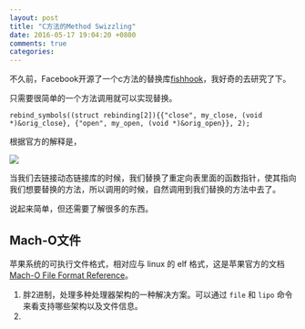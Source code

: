 ```yaml
---
layout: post
title: "C方法的Method Swizzling"
date: 2016-05-17 19:04:20 +0800
comments: true
categories: 
---
```


不久前，Facebook开源了一个c方法的替换库[fishhook](https://github.com/facebook/fishhook)，我好奇的去研究了下。

<!--more-->

只需要很简单的一个方法调用就可以实现替换。

```objc
rebind_symbols((struct rebinding[2]){{"close", my_close, (void *)&orig_close}, {"open", my_open, (void *)&orig_open}}, 2);
```

根据官方的解释是，

![](https://camo.githubusercontent.com/18243516844d12b1bd158ce3687635d6e48d2e2e/687474703a2f2f692e696d6775722e636f6d2f4856587148437a2e706e67)

当我们去链接动态链接库的时候，我们替换了重定向表里面的函数指针，使其指向我们想要替换的方法，所以调用的时候，自然调用到我们替换的方法中去了。

说起来简单，但还需要了解很多的东西。

## Mach-O文件

苹果系统的可执行文件格式，相对应与 linux 的 elf 格式，这是苹果官方的文档[Mach-O File Format Reference](http://developer.apple.com/documentation/DeveloperTools/Conceptual/MachORuntime/index.html)。

1. 胖2进制，处理多种处理器架构的一种解决方案。可以通过 `file` 和 `lipo` 命令来看支持哪些架构以及文件信息。
2. 